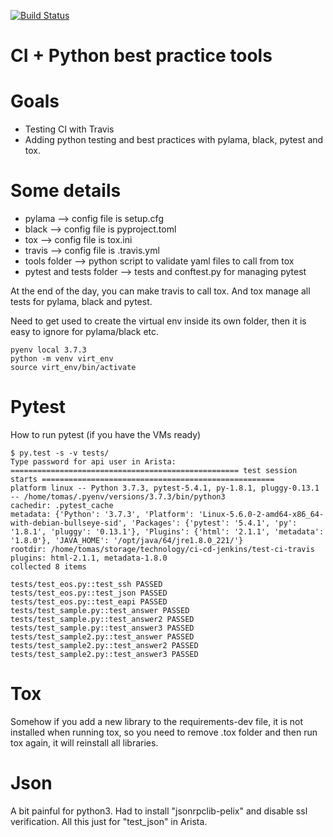 [![Build Status](https://travis-ci.org/thomarite/test-ci.svg?branch=master)](https://travis-ci.org/thomarite/test-ci)

# CI + Python best practice tools

# Goals

- Testing CI with Travis
- Adding python testing and best practices with pylama, black, pytest and tox.

# Some details

- pylama --> config file is setup.cfg
- black --> config file is pyproject.toml
- tox --> config file is tox.ini
- travis --> config file is .travis.yml
- tools folder --> python script to validate yaml files to call from tox
- pytest and tests folder --> tests and conftest.py for managing pytest

At the end of the day, you can make travis to call tox. And tox manage all tests for pylama, black and pytest.

Need to get used to create the virtual env inside its own folder, then it is easy to ignore for pylama/black etc.

```
pyenv local 3.7.3
python -m venv virt_env
source virt_env/bin/activate
```

# Pytest

How to run pytest (if you have the VMs ready)

```
$ py.test -s -v tests/
Type password for api user in Arista: 
=================================================== test session starts ====================================================
platform linux -- Python 3.7.3, pytest-5.4.1, py-1.8.1, pluggy-0.13.1 -- /home/tomas/.pyenv/versions/3.7.3/bin/python3
cachedir: .pytest_cache
metadata: {'Python': '3.7.3', 'Platform': 'Linux-5.6.0-2-amd64-x86_64-with-debian-bullseye-sid', 'Packages': {'pytest': '5.4.1', 'py': '1.8.1', 'pluggy': '0.13.1'}, 'Plugins': {'html': '2.1.1', 'metadata': '1.8.0'}, 'JAVA_HOME': '/opt/java/64/jre1.8.0_221/'}
rootdir: /home/tomas/storage/technology/ci-cd-jenkins/test-ci-travis
plugins: html-2.1.1, metadata-1.8.0
collected 8 items                                                                                                          

tests/test_eos.py::test_ssh PASSED
tests/test_eos.py::test_json PASSED
tests/test_eos.py::test_eapi PASSED
tests/test_sample.py::test_answer PASSED
tests/test_sample.py::test_answer2 PASSED
tests/test_sample.py::test_answer3 PASSED
tests/test_sample2.py::test_answer PASSED
tests/test_sample2.py::test_answer2 PASSED
tests/test_sample2.py::test_answer3 PASSED
```

# Tox

Somehow if you add a new library to the requirements-dev file, it is not installed when running tox, so you need to remove .tox folder and then run tox again, it will reinstall all libraries.

# Json

A bit painful for python3. Had to install "jsonrpclib-pelix" and disable ssl verification. All this just for "test_json" in Arista.
